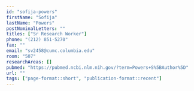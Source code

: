 ```yaml
---
id: "sofija-powers"
firstName: "Sofija"
lastName: "Powers"
postNominalLetters: ""
titles: ["Sr Research Worker"]
phone: "(212) 851-5270"
fax: ""
email: "sv2458@cumc.columbia.edu"
room: "507"
researchAreas: []
pubmed: "https://pubmed.ncbi.nlm.nih.gov/?term=Powers+S%5BAuthor%5D"
url: ""
tags: ["page-format::short", "publication-format::recent"]
---
```

